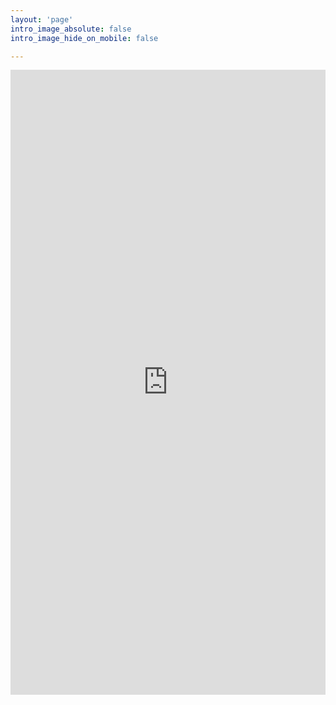 ```yaml
---
layout: 'page'
intro_image_absolute: false
intro_image_hide_on_mobile: false

---
```


<iframe src="http://sf94.jsb.name//" width="100%" height="1000" frameBorder="0" scrolling="no"></iframe>
